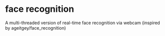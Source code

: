 # face recognition
A multi-threaded version of real-time face recognition via webcam (inspired by ageitgey/face_recognition) 
